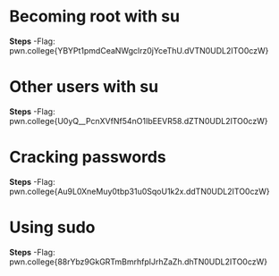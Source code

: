 # Becoming root with su
**Steps**
-Flag: pwn.college{YBYPt1pmdCeaNWgclrz0jYceThU.dVTN0UDL2ITO0czW}
# Other users with su
**Steps**
-Flag: pwn.college{U0yQ__PcnXVfNf54nO1IbEEVR58.dZTN0UDL2ITO0czW}
# Cracking passwords
**Steps**
-Flag: pwn.college{Au9L0XneMuy0tbp31u0SqoU1k2x.ddTN0UDL2ITO0czW}
# Using sudo
**Steps**
-Flag: pwn.college{88rYbz9GkGRTmBmrhfplJrhZaZh.dhTN0UDL2ITO0czW}
